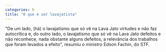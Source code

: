 ```yaml
---
categories: h
title: "O que é ser lavajatista"
---
```

"De um lado, (há) o lavajatismo que só vê na Lava Jato virtudes e não faz autocrítica e, do outro lado, o lavajatismo que só vê na Lava Jato defeitos e não reconhece, nada obstante alguns defeitos, a relevância dos trabalhos que foram levados a efeito", resumiu o ministro Edson Fachin, do STF.